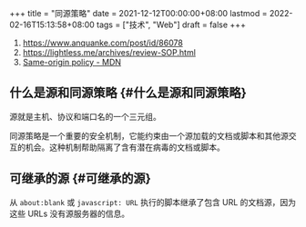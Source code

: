 +++
title = "同源策略"
date = 2021-12-12T00:00:00+08:00
lastmod = 2022-02-16T15:13:58+08:00
tags = ["技术", "Web"]
draft = false
+++

1.  <https://www.anquanke.com/post/id/86078>
2.  <https://lightless.me/archives/review-SOP.html>
3.  [Same-origin policy - MDN](https://developer.mozilla.org/en-US/docs/Web/Security/Same-origin_policy)


## 什么是源和同源策略 {#什么是源和同源策略}

源就是主机、协议和端口名的一个三元组。

同源策略是一个重要的安全机制，它能约束由一个源加载的文档或脚本和其他源交互的机会。这种机制帮助隔离了含有潜在病毒的文档或脚本。


## 可继承的源 {#可继承的源}

从 `about:blank` 或 `javascript: URL` 执行的脚本继承了包含 URL 的文档源，因为这些 URLs 没有源服务器的信息。